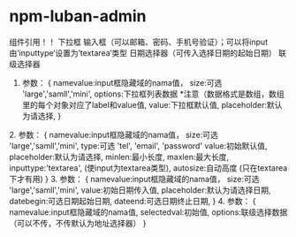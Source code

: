 # npm-luban-admin

组件引用！！
 <selector></selector>  下拉框
 <luban-input></luban-input>  输入框（可以邮箱、密码、手机号验证）；可以将input由’inputtype‘设置为’textarea‘类型
<datepicker></datepicker> 日期选择器（可传入选择日期的起始日期）
<cascader></cascader>  联级选择器

 1. <selector></selector> 参数：
 {
    namevalue:input框隐藏域的nama值，
    size:可选 'large','samll','mini',
    options:下拉框列表数据   *注意（数据格式是数组，数组里的每个对象对应了label和value值,
    value:下拉框默认值,
    placeholder:默认为请选择,
 }

  2.<luban-input></luban-input> 参数：
 {
    namevalue:input框隐藏域的nama值，
    size:可选 'large','samll','mini',
    type:可选 'tel', 'email', 'password'
    value:初始默认值,
    placeholder:默认为请选择,
    minlen:最小长度,
    maxlen:最大长度,
    inputtype:'textarea',   (使input为textarea类型),
    autosize:自动高度 (只在textarea下才有用)
 }
3.<datepicker></datepicker> 参数：
 {
    namevalue:input框隐藏域的nama值，
    size:可选 'large','samll','mini',
    value:初始日期传入值,
    placeholder:默认为请选择日期,
    datebegin:可选日期起始日期,
    dateend:可选日期终止日期,
 }
 4.<cascader></cascader> 参数：
 {
    namevalue:input框隐藏域的nama值,
    selectedval:初始值,
    options:联级选择数据（可以不传，不传默认为地址选择器）
 }
